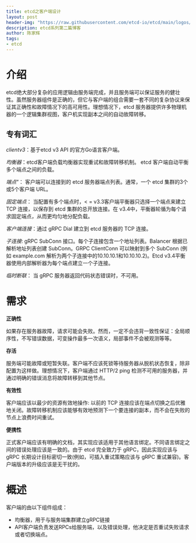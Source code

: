 ```yaml
---
title: etcd之客户端设计
layout: post
header-img: "https://raw.githubusercontent.com/etcd-io/etcd/main/logos/etcd-horizontal-color.png"
description: etcd系列第二篇博客
author: 陈家辉
tags:
- etcd
---
```


# 介绍
etcd绝大部分复杂的应用逻辑由服务端完成，并且服务端可以保证服务的健壮性。虽然服务器组件是正确的，但它与客户端的组合需要一套不同的复杂协议来保证其正确性和故障情况下的高可用性。理想情况下，etcd 服务器提供许多物理机器的一个逻辑集群视图，客户机实现副本之间的自动故障转移。

## 专有词汇

*clientv3*：基于etcd v3 API 的官方Go语言客户端。

*均衡器*：etcd客户端负载均衡器实现重试和故障转移机制。 etcd 客户端自动平衡多个端点之间的负载。

*端点*“： 客户端可以连接到的 etcd 服务器端点列表。通常，一个 etcd 集群的3个或5个客户端 URL。

*固定端点*： 当配置有多个端点时，< = v3.3客户端平衡器只选择一个端点来建立 TCP 连接，以保存到 etcd 集群的总开放连接。在 v3.4中，平衡器轮循为每个请求固定端点，从而更均匀地分配负载。

*客户端连接*：通过 gRPC Dial 建立到 etcd 服务器的 TCP 连接。

*子连接*: gRPC SubConn 接口。每个子连接包含一个地址列表。Balancer 根据已解析地址列表创建 SubConn。GRPC ClientConn 可以映射到多个 SubConn (例如 example.com 解析为两个子连接中的10.10.10.1和10.10.10.2)。Etcd v3.4平衡器使用内部解析器为每个端点建立一个子连接。

*临时断联*： 当 gRPC 服务器返回代码状态错误时，不可用。

# 需求

**正确性**

如果存在服务器故障，请求可能会失败。然而，一定不会违背一致性保证：全局顺序性，不写错误数据，可变操作最多一次语义，局部事件不会被观测等等。

**存活**

服务端可能故障或短暂失联。客户端不应该死锁等待服务器从脱机状态恢复，除非配置为这样做。理想情况下，客户端通过 HTTP/2 ping 检测不可用的服务器，并通过明确的错误消息将故障转移到其他节点。

**有效性**

客户端应该以最少的资源有效地操作: 以前的 TCP 连接应该在端点切换之后优雅地关闭。故障转移机制应该能够有效地预测下一个要连接的副本，而不会在失败的节点上浪费时间重试。

**便携性**

正式客户端应该有明确的文档，其实现应该适用于其他语言绑定。不同语言绑定之间的错误处理应该是一致的。由于 etcd 完全致力于 gRPC，因此实现应该与 gRPC 长期设计目标密切一致(例如，可插入重试策略应该与 gRPC 重试兼容)。客户端版本的升级应该是无干扰的。

# 概述

客户端的由以下组件组成：

* 均衡器，用于与服务端集群建立gRPC链接
* API客户端负责发送RPCs给服务端，以及错误处理，他决定是否重试失败请求或者切换端点。